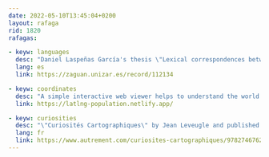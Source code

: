 ```yaml
---
date: 2022-05-10T13:45:04+0200
layout: rafaga
rid: 1820
rafagas:

- keyw: languages
  desc: "Daniel Laspeñas García's thesis \"Lexical correspondences between Aragonian, Catalonian, and Occitan. Some relationships in the vegetal world according to bibliographic sources\" is full of language maps"
  lang: es
  link: https://zaguan.unizar.es/record/112134

- keyw: coordinates
  desc: "A simple interactive web viewer helps to understand the world population by longitude and latitude, also showing the location of the maximum values"
  link: https://latlng-population.netlify.app/

- keyw: curiosities
  desc: "\"Curiosités Cartographiques\" by Jean Leveugle and published by Éditions Autremen will be available on May 11th, with more than 100 bizarre and fun maps, sometimes absurd, almost always profound, and answering questions about cartography"
  lang: fr
  link: https://www.autrement.com/curiosites-cartographiques/9782746762763
---
```

